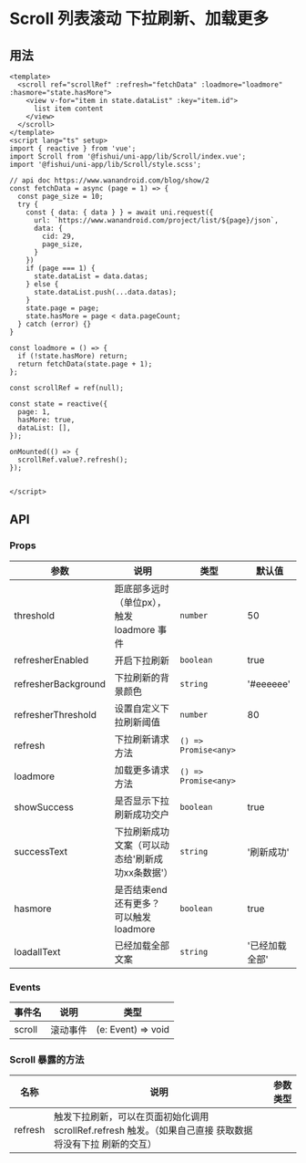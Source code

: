 # Scroll 列表滚动 下拉刷新、加载更多


## 用法

```vue
<template>
  <scroll ref="scrollRef" :refresh="fetchData" :loadmore="loadmore" :hasmore="state.hasMore">
    <view v-for="item in state.dataList" :key="item.id">
      list item content
    </view>
  </scroll>
</template>
<script lang="ts" setup>
import { reactive } from 'vue';
import Scroll from '@fishui/uni-app/lib/Scroll/index.vue';
import '@fishui/uni-app/lib/Scroll/style.scss';

// api doc https://www.wanandroid.com/blog/show/2
const fetchData = async (page = 1) => {
  const page_size = 10;
  try {
    const { data: { data } } = await uni.request({
      url: `https://www.wanandroid.com/project/list/${page}/json`,
      data: {
        cid: 29,
        page_size,
      }
    })
    if (page === 1) {
      state.dataList = data.datas;
    } else {
      state.dataList.push(...data.datas);
    }
    state.page = page;
    state.hasMore = page < data.pageCount;
  } catch (error) {}
}

const loadmore = () => {
  if (!state.hasMore) return;
  return fetchData(state.page + 1);
};

const scrollRef = ref(null);

const state = reactive({
  page: 1,
  hasMore: true,
  dataList: [],
});

onMounted(() => {
  scrollRef.value?.refresh();
});


</script>
```


## API


### Props

| 参数                   | 说明                                                        | 类型           | 默认值      |
| ---------------------- | ----------------------------------------------------------- | -------------- | ----------- |
| threshold | 距底部多远时（单位px），触发 loadmore 事件  | `number`       |   50  |
| refresherEnabled  | 开启下拉刷新  | `boolean`        |   true   |
| refresherBackground | 下拉刷新的背景颜色 | `string`        | '#eeeeee' |
| refresherThreshold |  设置自定义下拉刷新阈值 |  `number`  |  80  |
| refresh | 下拉刷新请求方法 |  `() => Promise<any>`  |    |
| loadmore | 加载更多请求方法 |  `() => Promise<any>`  |      |
| showSuccess | 是否显示下拉刷新成功交户 |  `boolean`  |    true  |
| successText | 下拉刷新成功文案（可以动态给'刷新成功xx条数据'） |  `string`  |   '刷新成功'   |
| hasmore | 是否结束end 还有更多？ 可以触发 loadmore  |  `boolean`  |   true  |
| loadallText | 已经加载全部文案 |  `string`  |   '已经加载全部'   |



### Events

| 事件名           | 说明                   | 类型     |
| ---------------- | ---------------------- | ------------ |
| scroll            | 滚动事件  |  (e: Event) => void  |


### Scroll 暴露的方法

| 名称          | 说明                   | 参数类型     |
| ---------------- | ---------------------- | ------------ |
| refresh | 触发下拉刷新，可以在页面初始化调用 scrollRef.refresh 触发。（如果自己直接 获取数据 将没有下拉 刷新的交互） |  |

